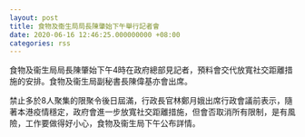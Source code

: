 ```yaml
---
layout: post
title: 食物及衞生局局長陳肇始下午舉行記者會
date: 2020-06-16 12:46:25.000000000 +08:00
categories: rss
---
```


食物及衞生局局長陳肇始下午4時在政府總部見記者，預料會交代放寬社交距離措施的安排。食物及衞生局副秘書長陳偉基亦會出席。

禁止多於8人聚集的限聚令後日屆滿，行政長官林鄭月娥出席行政會議前表示，隨著本港疫情穩定，政府會進一步放寬社交距離措施，但會否取消所有限制，是有風險，工作要做得好小心，食物及衞生局下午公布詳情。
